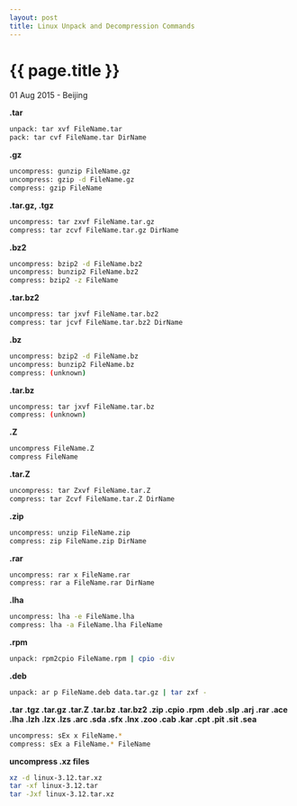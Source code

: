 ```yaml
---
layout: post
title: Linux Unpack and Decompression Commands
---
```


{{ page.title }}
================

<p class="meta">01 Aug 2015 - Beijing</p>

**.tar**

```bash
unpack: tar xvf FileName.tar
pack: tar cvf FileName.tar DirName
```

**.gz**

```bash
uncompress: gunzip FileName.gz
uncompress: gzip -d FileName.gz
compress: gzip FileName
```

**.tar.gz, .tgz**

```bash
uncompress: tar zxvf FileName.tar.gz
compress: tar zcvf FileName.tar.gz DirName
```

**.bz2**

```bash
uncompress: bzip2 -d FileName.bz2
uncompress: bunzip2 FileName.bz2
compress: bzip2 -z FileName
```

**.tar.bz2**

```bash
uncompress: tar jxvf FileName.tar.bz2
compress: tar jcvf FileName.tar.bz2 DirName
```

**.bz**

```bash
uncompress: bzip2 -d FileName.bz
uncompress: bunzip2 FileName.bz
compress: (unknown)
```

**.tar.bz**

```bash
uncompress: tar jxvf FileName.tar.bz
compress: (unknown)
```

**.Z**

```bash
uncompress FileName.Z
compress FileName
```

**.tar.Z**

```bash
uncompress: tar Zxvf FileName.tar.Z
compress: tar Zcvf FileName.tar.Z DirName
```

**.zip**

```bash
uncompress: unzip FileName.zip
compress: zip FileName.zip DirName
```

**.rar**

```bash
uncompress: rar x FileName.rar
compress: rar a FileName.rar DirName
```

**.lha**

```bash
uncompress: lha -e FileName.lha
compress: lha -a FileName.lha FileName
```

**.rpm**

```bash
unpack: rpm2cpio FileName.rpm | cpio -div
```

**.deb**

```bash
unpack: ar p FileName.deb data.tar.gz | tar zxf -
```

**.tar .tgz .tar.gz .tar.Z .tar.bz .tar.bz2 .zip .cpio .rpm .deb .slp .arj .rar .ace .lha .lzh .lzx .lzs .arc .sda .sfx .lnx .zoo .cab .kar .cpt .pit .sit .sea**

```bash
uncompress: sEx x FileName.*
compress: sEx a FileName.* FileName
```

**uncompress .xz files**

```bash
xz -d linux-3.12.tar.xz
tar -xf linux-3.12.tar
tar -Jxf linux-3.12.tar.xz
```
